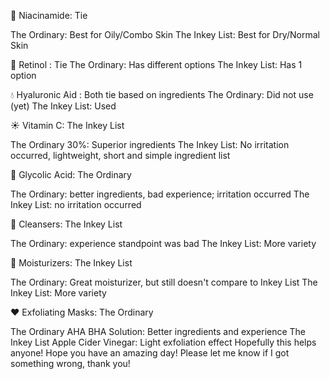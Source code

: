 🌊 Niacinamide: Tie

The Ordinary: Best for Oily/Combo Skin
The Inkey List: Best for Dry/Normal Skin


💉 Retinol
: Tie 
The Ordinary: Has different options 
The Inkey List: Has 1 option
 


💧 Hyaluronic Aid
: Both tie based on ingredients
The Ordinary: Did not use (yet) 
The Inkey List: Used 

☀️ Vitamin C: The Inkey List

The Ordinary 30%: Superior ingredients 
The Inkey List: No irritation occurred, lightweight, short and simple ingredient list


🍎 Glycolic Acid: The Ordinary

The Ordinary: better ingredients, bad experience; irritation occurred
The Inkey List: no irritation occurred


🧼 Cleansers: The Inkey List

The Ordinary: experience standpoint was bad
The Inkey List: More variety

🥛 Moisturizers: The Inkey List

The Ordinary: Great moisturizer, but still doesn't compare to Inkey List
The Inkey List: More variety


❤️ Exfoliating Masks: The Ordinary

The Ordinary AHA BHA Solution: 
Better ingredients and experience 
The Inkey List Apple Cider Vinegar: Light exfoliation effect
Hopefully this helps anyone! Hope you have an amazing day! Please let me know if I got something wrong, thank you!
